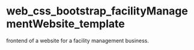 # web_css_bootstrap_facilityManagementWebsite_template
frontend of a website for a facility management business. 

